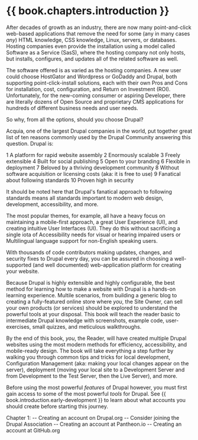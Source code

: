 # {{ book.chapters.introduction }}

After decades of growth as an industry, there are now many point-and-click web-based applications that remove the need for some (any in many cases *any*) HTML knowledge, CSS knowledge, Linux, servers, or databases. Hosting companies even provide the installation using a model called Software as a Service (SasS), where the hosting company not only hosts, but installs, configures, and updates all of the related software as well.

The software offered is as varied as the hosting companies. A new user could choose HostGator and Wordpress or GoDaddy and Drupal, both supporting point-click-install solutions, each with their own Pros and Cons for installation, cost, configuration, and Return on Investment (ROI). Unfortunately, for the new-coming consumer or aspiring Developer, there are literally dozens of Open Source and proprietary CMS applications for hundreds of different business needs and user needs.

So why, from all the options, should you choose Drupal?

Acquia, one of the largest Drupal companies in the world, put together great list of ten reasons commonly used by the Drupal Community answering this question. Drupal is:

1 A platform for rapid website assembly
2 Enormously scalable
3 Freely extensible
4 Built for social publishing
5 Open to your branding
6 Flexible in deployment
7 Beloved by a thriving development community
8 Without software acquisition or licensing costs (aka: it is free to use)
9 Fanatical about following standards
10 Proven high in security

It should be noted here that Drupal's fanatical approach to following standards means all standards important to modern web design, development, accessibility, and more.

The most popular themes, for example, all have a heavy focus on maintaining a mobile-first approach, a great User Experience (UI), and creating intuitive User Interfaces (UI). They do this without sacrificing a single iota of Accessibility needs for visual or hearing impaired users or Multilingual language support for non-English speaking users.

With thousands of code contributors making updates, changes, and security fixes to Drupal every day, you can be assured in choosing a well-supported (and well documented) web-application platform for creating your website.

Because Drupal is highly extensible and highly configurable, the best method for learning how to make a website with Drupal is a hands-on learning experience. Multile scenarios, from building a generic blog to creating a fully-featured online store where *you*, the Site Owner, can sell your own products (or services) should be explored to understand the powerful tools at your disposal. This book will teach the reader basic to intermediate Drupal knowledge with screenshots, example code, user-exercises, small quizzes, and meticulous walkthroughs.

By the end of this book, *you*, the Reader, will have created multiple Drupal websites using the most modern methods for efficiency, accessibility, and mobile-ready design. The book will take everything a step further by walking you through common tips and tricks for local development, Configuration Management (aka: making your local changes appear on the server), deployment (moving your local site to a Development Server and from Development to the Test Server, then the Live Server), and more.

Before using the most powerful _features_ of Drupal however, you must first gain access to some of the most powerful _tools_ for Drupal. See {{ book.introduction.early-development }} to learn about what accounts you should create before starting this journey.

Chapter 1:
  -- Creating an account on Drupal.org
    -- Consider joining the Drupal Association
  -- Creating an account at Pantheon.io
  -- Creating an account at GitHub.org
